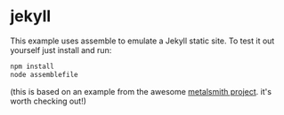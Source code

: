 # jekyll

This example uses assemble to emulate a Jekyll static site. To test it out yourself just install and run:

```bash
npm install
node assemblefile
```

(this is based on an example from the awesome [metalsmith project](https://github.com/segmentio/metalsmith). it's worth checking out!)
